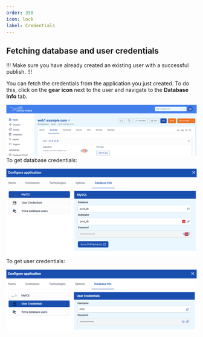 ```yaml
---
order: 350
icon: lock
label: Credentials
---
```


## Fetching database and user credentials

!!!
Make sure you have already created an existing user with a successful publish.
!!!

You can fetch the credentials from the application you just created.
To do this, click on the **gear icon** next to the user and navigate to the **Database Info** tab.

![](../../../img/turbostackapp/newapp/tsa_gearwheel.png)
To get database credentials:

![](../../../img/turbostackapp/newapp/tsa_fetch_db_creds.png)
To get user credentials:

![](../../../img/turbostackapp/newapp/tsa_fetch_user_creds.png)